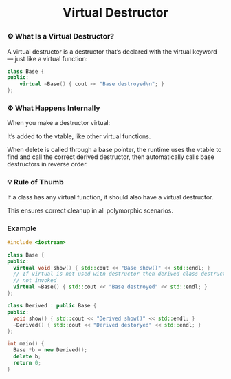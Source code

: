 <h1 style="text-align:center;">  Virtual Destructor </p>

### ⚙️ What Is a Virtual Destructor?

A virtual destructor is a destructor that’s declared with the virtual keyword — just like a virtual function:

```cpp
class Base {
public:
    virtual ~Base() { cout << "Base destroyed\n"; }
};
```

### ⚙️ What Happens Internally

When you make a destructor virtual:

It’s added to the vtable, like other virtual functions.

When delete is called through a base pointer, the runtime uses the vtable to find and call the correct derived destructor, then automatically calls base destructors in reverse order.

### 💡 Rule of Thumb

If a class has any virtual function, it should also have a virtual destructor.

This ensures correct cleanup in all polymorphic scenarios.

### Example

```cpp
#include <iostream>

class Base {
public:
  virtual void show() { std::cout << "Base show()" << std::endl; }
  // If virtual is not used witn destructor then derived class destructor will
  // not invoked
  virtual ~Base() { std::cout << "Base destroyed" << std::endl; }
};

class Derived : public Base {
public:
  void show() { std::cout << "Derived show()" << std::endl; }
  ~Derived() { std::cout << "Derived destoryed" << std::endl; }
};

int main() {
  Base *b = new Derived();
  delete b;
  return 0;
}
```
